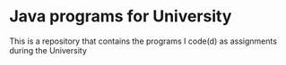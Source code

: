 # Java programs for University
This is a repository that contains the programs I code(d) as assignments during the University
